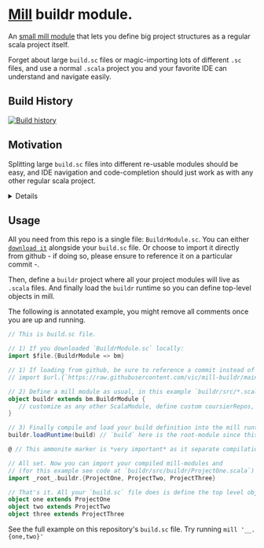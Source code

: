 # [Mill](https://github.com/com-lihaoyi/mill) buildr module.

An [small mill module](https://github.com/vic/mill-buildr/blob/main/BuildrModule.sc) that lets you define 
big project structures as a regular scala project itself.

Forget about large `build.sc` files or magic-importing lots of different `.sc` files, 
and use a normal `.scala` project you and your favorite IDE can understand and navigate easily.

## Build History

[![Build history](https://buildstats.info/github/chart/vic/mill-buildr?branch=main)](https://github.com/vic/mill-buildr/actions)

## Motivation

Splitting large `build.sc` files into different re-usable modules should be easy, and IDE navigation and code-completion should just work
as with any other regular scala project.


<details>



One of the cool things about Mill is that its build definitions are loaded from ammonite-magic-infused `build.sc` file.

However when projects innevitably grow big you might find the need to split that huge `build.sc` of yours into smaller `.sc` files.

Perhaps some `.sc` files for shared settings (eg, versions/ivyDeps/mvnRepos, scalac-options, common tasks, reusable mill-modules) 
and maybe others for the many components that make your big project (eg, models, daos, service-ifaces, web-server, etc).


However some IDEs/editors have difficulties finding code references between `.sc` files and not providing code-completion can
hurt developer experience specially for those who still need the IDE to help with completions and moving around files.


This tiny project was a hack we found thanks to ammonite magic imports that allowed us to split the build definition into a
scala project on its own right. So that anyone who knows a little of scala can edit the project definition comfortably from their IDE.


</details>

## Usage

All you need from this repo is a single file: `BuildrModule.sc`. 
You can either [`download it`](https://raw.githubusercontent.com/vic/mill-buildr/main/BuildrModule.sc) alongside your
`build.sc` file. 
Or choose to import it directly from github - if doing so, please ensure to reference it on a particular commit -.

Then, define a `buildr` project where all your project modules will live as `.scala` files.
And finally load the `buildr` runtime so you can define top-level objects in mill.


The following is annotated example, you might remove all comments once you are up and running.

<!-- Keep updated with the raw contents of build.sc from this repo. -->
```scala
// This is build.sc file.

// 1) If you downloaded `BuildrModule.sc` locally:
import $file.{BuildrModule => bm}

// 1) If loading from github, be sure to reference a commit instead of main branch:
// import $url.{`https://raw.githubusercontent.com/vic/mill-buildr/main/BuildrModule.sc` => bm}

// 2) Define a mill module as usual, in this example `buildr/src/*.scala`
object buildr extends bm.BuildrModule {
   // customize as any other ScalaModule, define custom coursierRepos, add ivyDeps, etc.
}

// 3) Finally compile and load your build definition into the mill runtime.
buildr.loadRuntime(build) // `build` here is the root-module since this file is named `build.sc`

@ // This ammonite marker is *very important* as it separate compilation units.

// All set. Now you can import your compiled mill-modules and
// (for this example see code at `buildr/src/buildr/ProjectOne.scala`)
import _root_.buildr.{ProjectOne, ProjectTwo, ProjectThree}

// That's it. All your `build.sc` file does is define the top level objects.
object one extends ProjectOne
object two extends ProjectTwo
object three extends ProjectThree
```

See the full example on this repository's `build.sc` file. Try running `mill '__.{one,two}'`
